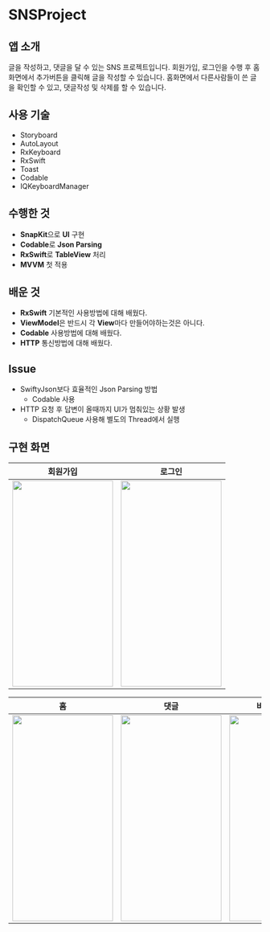 # SNSProject

## 앱 소개

글을 작성하고, 댓글을 달 수 있는 SNS 프로젝트입니다. 회원가입, 로그인을 수행 후 홈화면에서 추가버튼을 클릭해 글을 작성할 수 있습니다. 홈화면에서 다른사람들이 쓴 글을 확인할 수 있고, 댓글작성 및 삭제를 할 수 있습니다.

## 사용 기술

- Storyboard
- AutoLayout
- RxKeyboard
- RxSwift
- Toast
- Codable
- IQKeyboardManager

## 수행한 것

- **SnapKit**으로 **UI** 구현
- **Codable**로 **Json Parsing**
- **RxSwift**로 **TableView** 처리
- **MVVM** 첫 적용

## 배운 것

- **RxSwift** 기본적인 사용방법에 대해 배웠다.
- **ViewModel**은 반드시 각 **View**마다 만들어야하는것은 아니다.
- **Codable** 사용방법에 대해 배웠다.
- **HTTP** 통신방법에 대해 배웠다.

## Issue
- SwiftyJson보다 효율적인 Json Parsing 방법
    - Codable 사용
- HTTP 요청 후 답변이 올때까지 UI가 멈춰있는 상황 발생
    - DispatchQueue 사용해 별도의 Thread에서 실행

## 구현 화면
|회원가입|로그인|
|------|----|
|<img src="https://user-images.githubusercontent.com/26789278/163793069-c8c6eb4d-c196-459a-a4cd-c7c2b51e3bc0.png"  width="200" height="410">|<img src="https://user-images.githubusercontent.com/26789278/163793067-cc65e616-1733-4d9b-b3a0-2e2572ff67e4.png"  width="200" height="410">|

|홈|댓글|비밀번호 변경|
|-|---|----------|
|<img src="https://user-images.githubusercontent.com/26789278/163793061-7a5333d5-bedc-4953-a806-6cc0d033c215.png"  width="200" height="410">|<img src="https://user-images.githubusercontent.com/26789278/163793051-882f6762-0a3a-45f3-a801-3c2b6353b9f2.png"  width="200" height="410">|<img src="https://user-images.githubusercontent.com/26789278/163793039-d93782b5-9e41-4033-b5a9-c2d050c2bf77.png"  width="200" height="410">|
